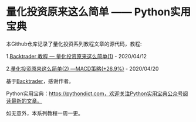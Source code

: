 # 量化投资原来这么简单 —— Python实用宝典

本Github仓库记录了量化投资系列教程文章的源代码，教程:

1.[Backtrader 教程 — 量化投资原来这么简单(1)](https://pythondict.com/quant/backtrader-easy-quant-one/) - 2020/04/12

2.[量化投资原来这么简单(2) —MACD策略(+26.9%)](https://pythondict.com/quant/backtrader-easy-quant-macd-26profit/) - 2020/04/20

基于[Backtrader](https://github.com/mementum/backtrader)，感谢作者。

Python实用宝典：https://pythondict.com，欢迎关注Python实用宝典公众号阅读最新的文章。

如无意外，本系列教程一周一更。